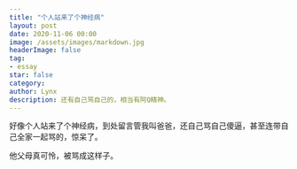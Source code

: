 ```yaml
---
title: "个人站来了个神经病"
layout: post
date: 2020-11-06 00:00
image: /assets/images/markdown.jpg
headerImage: false
tag:
- essay
star: false
category: 
author: Lynx
description: 还有自己骂自己的，相当有阿Q精神。
---
```




好像个人站来了个神经病，到处留言管我叫爸爸，还自己骂自己傻逼，甚至连带自己全家一起骂的，惊呆了。

他父母真可怜，被骂成这样子。


